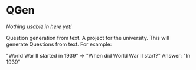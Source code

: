 QGen
====

*Nothing usable in here yet!*

Question generation from text. A project for the university. This will generate Questions from text. For example:

"World War II started in 1939" => "When did World War II start?" Answer: "In 1939"